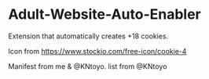 # Adult-Website-Auto-Enabler
Extension that automatically creates +18 cookies.

Icon from https://www.stockio.com/free-icon/cookie-4

Manifest from me &  @KNtoyo. list from @KNtoyo
